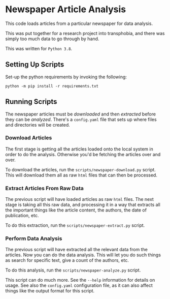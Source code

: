 # Newspaper Article Analysis

This code loads articles from a particular newspaper for data analysis.

This was put together for a research project into transphobia, and there was
simply too much data to go through by hand.

This was written for `Python 3.8`.

## Setting Up Scripts

Set-up the python requirements by invoking the following:

```
python -m pip install -r requirements.txt
```

## Running Scripts

The newspaper articles must be *downloaded* and then *extracted* before they can
be *analyzed*. There's a `config.yaml` file that sets up where files and 
directories will be created.

### Download Articles

The first stage is getting all the articles loaded onto the local system
in order to do the analysis. Otherwise you'd be fetching the articles over
and over.

To download the articles, run the `scripts/newspaper-download.py` script.
This will download them all as raw `html` files that can then be processed.

### Extract Articles From Raw Data

The previous script will have loaded articles as raw `html` files. The next
stage is taking all this raw data, and processing it in a way that extracts
all the important things like the article content, the authors, the date of
publication, etc.

To do this extraction, run the `scripts/newspaper-extract.py` script.

### Perform Data Analysis

The previous script will have extracted all the relevant data from the
articles. Now you can do the data analysis. This will let you do such
things as search for specific text, give a count of the authors, etc.

To do this analysis, run the `scripts/newspaper-analyze.py` script.

This script can do much more. See the `--help` information for 
details on usage. See also the `config.yaml` configuration file,
as it can also affect things like the output format for this script.